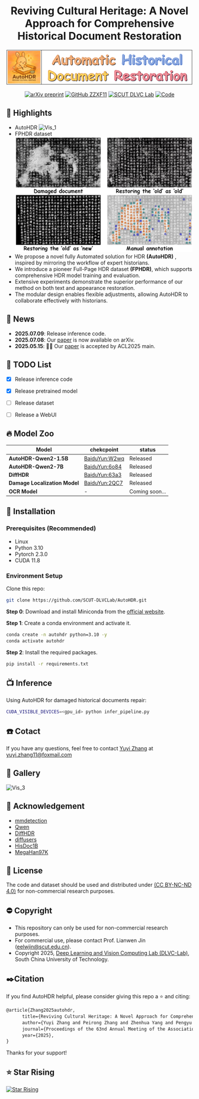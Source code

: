 <div align=center>

# Reviving Cultural Heritage: A Novel Approach for Comprehensive Historical Document Restoration

</div>

![AutoHDR_LOGO](images/logo.png) 

<div align=center>

[![arXiv preprint](http://img.shields.io/badge/arXiv-2507.05108-b31b1b)](https://arxiv.org/abs/2507.05108) 
[![GitHub ZZXF11](https://img.shields.io/badge/GitHub-ZZXF11-blueviolet?logo=github)](https://github.com/ZZXF11)
[![SCUT DLVC Lab](https://img.shields.io/badge/SCUT-DLVC_Lab-327FE6?logo=Academia&logoColor=white)](http://dlvc-lab.net/lianwen/)
[![Code](https://img.shields.io/badge/Code-AutoHDR-yellow)](https://github.com/SCUT-DLVCLab/AutoHDR)

<!-- [![Gradio demo](https://img.shields.io/badge/%F0%9F%A4%97%20Hugging%20Face-AutoHDR-ff7c00)](https://github.com/SCUT-DLVCLab/AutoHDR) -->
<!-- [![Homepage](https://img.shields.io/badge/Homepage-AutoHDR-green)]([https://](https://github.com/SCUT-DLVCLab/AutoHDR)) -->

</div>

## 🌟 Highlights
- AutoHDR
![Vis_1](images/pipeline.png)
- FPHDR dataset
![Vis_2](images/example.png)
- We propose a novel fully Automated solution for HDR **(AutoHDR)** , inspired by mirroring the workflow of expert historians.
- We introduce a pioneer Full-Page HDR dataset **(FPHDR)**, which supports comprehensive HDR model training and evaluation. 
- Extensive experiments demonstrate the superior performance of our method on both text and appearance restoration.
- The modular design enables flexible adjustments, allowing AutoHDR to collaborate effectively with historians.

## 📅 News
- **2025.07.09**: Release inference code.
- **2025.07.08**: Our [paper](https://arxiv.org/abs/2507.05108) is now available on arXiv.
- **2025.05.15**: 🎉🎉 Our [paper](https://arxiv.org/abs/2507.05108) is accepted by ACL2025 main.

## 🚧 TODO List

- [x] Release inference code
- [x] Release pretrained model
- [ ] Release dataset
- [ ] Release a WebUI


## 🔥 Model Zoo
| **Model**                                    | **chekcpoint** | **status** |
|----------------------------------------------|----------------|------------|
| **AutoHDR-Qwen2-1.5B**                   | [BaiduYun:W2wq](https://pan.baidu.com/s/1j_HmyNDG0dOD6TyBHvqYwQ?pwd=W2wq) | Released  |
| **AutoHDR-Qwen2-7B**                     | [BaiduYun:6o84](https://pan.baidu.com/s/1CUREGQIBoed1BgHjELguTQ?pwd=6o84) | Released  |
| **DiffHDR**                              | [BaiduYun:63a3](https://pan.baidu.com/s/1fSKd5uQsiKp2uPQBdKtC3Q?pwd=63a3) | Released  |
| **Damage Localization Model**            | [BaiduYun:2QC7](https://pan.baidu.com/s/1wGcT6Ktzqg_bOyc8NsV4Ig?pwd=2QC7) | Released  |
| **OCR Model**            | - | Coming soon...  |


## 🚧 Installation
### Prerequisites (Recommended)
- Linux
- Python 3.10
- Pytorch 2.3.0
- CUDA 11.8

### Environment Setup
Clone this repo:
```bash
git clone https://github.com/SCUT-DLVCLab/AutoHDR.git
```

**Step 0**: Download and install Miniconda from the [official website](https://docs.conda.io/en/latest/miniconda.html).

**Step 1**: Create a conda environment and activate it.
```bash
conda create -n autohdr python=3.10 -y
conda activate autohdr
```

**Step 2**: Install the required packages.
```bash
pip install -r requirements.txt
```

## 📺 Inference
Using AutoHDR for damaged historical documents repair:
```bash
CUDA_VISIBLE_DEVICES=<gpu_id> python infer_pipeline.py
```

## ☎️ Cotact
If you have any questions, feel free to contact [Yuyi Zhang](https://github.com/ZZXF11) at [yuyi.zhang11@foxmail.com](yuyi.zhang11@foxmail.com)

## 🌄 Gallery
![Vis_3](images/result.png)

## 💙 Acknowledgement
- [mmdetection](https://github.com/open-mmlab/mmdetection)
- [Qwen](https://github.com/QwenLM/Qwen3)
- [DiffHDR](https://github.com/yeungchenwa/HDR)
- [diffusers](https://github.com/huggingface/diffusers)
- [HisDoc1B](https://github.com/SCUT-DLVCLab/HisDoc1B)
- [MegaHan97K](https://github.com/SCUT-DLVCLab/MegaHan97K)

## 📜 License
The code and dataset should be used and distributed under [ (CC BY-NC-ND 4.0)](https://creativecommons.org/licenses/by-nc-nd/4.0/) for non-commercial research purposes.

## ⛔️ Copyright
- This repository can only be used for non-commercial research purposes.
- For commercial use, please contact Prof. Lianwen Jin (eelwjin@scut.edu.cn).
- Copyright 2025, [Deep Learning and Vision Computing Lab (DLVC-Lab)](http://www.dlvc-lab.net), South China University of Technology. 

## ✒️Citation
If you find AutoHDR helpful, please consider giving this repo a ⭐ and citing:
```latex
@article{Zhang2025autohdr,
      title={Reviving Cultural Heritage: A Novel Approach for Comprehensive Historical Document Restoration}, 
      author={Yuyi Zhang and Peirong Zhang and Zhenhua Yang and Pengyu Yan and Yongxin Shi and Pengwei Liu and Fengjun Guo and Lianwen Jin},
      journal={Proceedings of the 63nd Annual Meeting of the Association for Computational Linguistics},
      year={2025},
}
```
Thanks for your support!

## ⭐ Star Rising
[![Star Rising](https://api.star-history.com/svg?repos=SCUT-DLVCLab/AutoHDR&type=Timeline)](https://star-history.com/#SCUT-DLVCLab/AutoHDR&Timeline)


